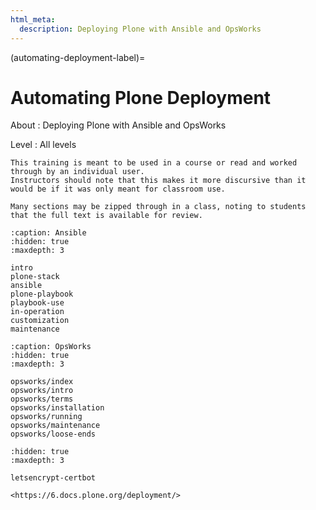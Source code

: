```yaml
---
html_meta:
  description: Deploying Plone with Ansible and OpsWorks
---
```


(automating-deployment-label)=

# Automating Plone Deployment

About
: Deploying Plone with Ansible and OpsWorks

Level
: All levels

```{note}
This training is meant to be used in a course or read and worked through by an individual user.
Instructors should note that this makes it more discursive than it would be if it was only meant for classroom use.

Many sections may be zipped through in a class, noting to students that the full text is available for review.
```

```{toctree}
:caption: Ansible
:hidden: true
:maxdepth: 3

intro
plone-stack
ansible
plone-playbook
playbook-use
in-operation
customization
maintenance
```

```{toctree}
:caption: OpsWorks
:hidden: true
:maxdepth: 3

opsworks/index
opsworks/intro
opsworks/terms
opsworks/installation
opsworks/running
opsworks/maintenance
opsworks/loose-ends
```

```{toctree}
:hidden: true
:maxdepth: 3

letsencrypt-certbot
```

```{seealso}
<https://6.docs.plone.org/deployment/>
```
